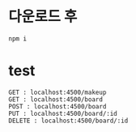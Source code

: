 # 다운로드 후 

```
npm i

```

# test 

```
GET : localhost:4500/makeup
GET : localhost:4500/board
POST : localhost:4500/board
PUT : localhost:4500/board/:id
DELETE : localhost:4500/board/:id 
```